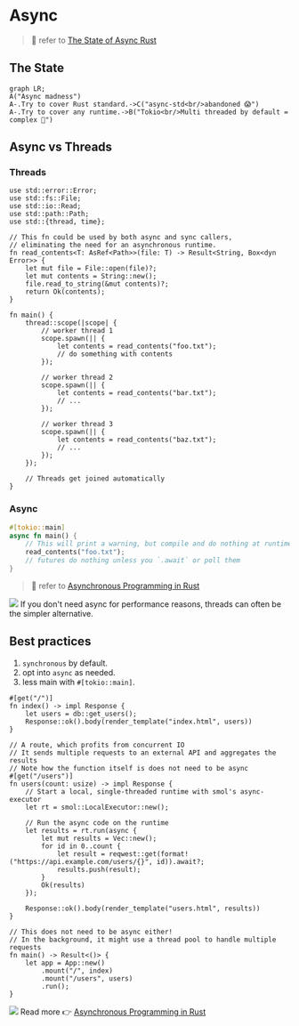 # Async

> 🤔 refer to [The State of Async Rust](https://corrode.dev/blog/async/)

## The State

```mermaid
graph LR;
A("Async madness")
A-.Try to cover Rust standard.->C("async-std<br/>abandoned 😱")
A-.Try to cover any runtime.->B("Tokio<br/>Multi threaded by default = complex 🫠")
```

## Async vs Threads

### Threads

```rust,editable
use std::error::Error;
use std::fs::File;
use std::io::Read;
use std::path::Path;
use std::{thread, time};

// This fn could be used by both async and sync callers,
// eliminating the need for an asynchronous runtime.
fn read_contents<T: AsRef<Path>>(file: T) -> Result<String, Box<dyn Error>> {
    let mut file = File::open(file)?;
    let mut contents = String::new();
    file.read_to_string(&mut contents)?;
    return Ok(contents);
}

fn main() {
    thread::scope(|scope| {
        // worker thread 1
        scope.spawn(|| {
            let contents = read_contents("foo.txt");
            // do something with contents
        });

        // worker thread 2
        scope.spawn(|| {
            let contents = read_contents("bar.txt");
            // ...
        });

        // worker thread 3
        scope.spawn(|| {
            let contents = read_contents("baz.txt");
            // ...
        });
    });

    // Threads get joined automatically
}
```

### Async

```rust
#[tokio::main]
async fn main() {
    // This will print a warning, but compile and do nothing at runtime
    read_contents("foo.txt");
    // futures do nothing unless you `.await` or poll them
}
```

> 🤔 refer to [Asynchronous Programming in Rust](https://rust-lang.github.io/async-book/01_getting_started/02_why_async.html#async-vs-threads-in-rust)

![](/assets/kat.png) If you don't need async for performance reasons, threads can often be the simpler alternative.

## Best practices

1. `synchronous` by default.
1. opt into `async` as needed.
1. less main with `#[tokio::main]`.

```rust,no_run
#[get("/")]
fn index() -> impl Response {
    let users = db::get_users();
    Response::ok().body(render_template("index.html", users))
}

// A route, which profits from concurrent IO
// It sends multiple requests to an external API and aggregates the results
// Note how the function itself is does not need to be async
#[get("/users")]
fn users(count: usize) -> impl Response {
    // Start a local, single-threaded runtime with smol's async-executor
    let rt = smol::LocalExecutor::new();

    // Run the async code on the runtime
    let results = rt.run(async {
        let mut results = Vec::new();
        for id in 0..count {
            let result = reqwest::get(format!("https://api.example.com/users/{}", id)).await?;
            results.push(result);
        }
        Ok(results)
    });

    Response::ok().body(render_template("users.html", results))
}

// This does not need to be async either!
// In the background, it might use a thread pool to handle multiple requests
fn main() -> Result<()> {
    let app = App::new()
        .mount("/", index)
        .mount("/users", users)
        .run();
}
```

![](/assets/kat.png) Read more 👉 [Asynchronous Programming in Rust](https://rust-lang.github.io/async-book/01_getting_started/01_chapter.html)
